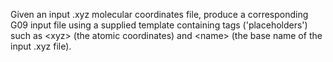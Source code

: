 Given an input .xyz molecular coordinates file, produce a corresponding G09 input file using a supplied template containing tags ('placeholders') such as \<xyz\>
(the atomic coordinates) and \<name\> (the base name of the input .xyz file).
